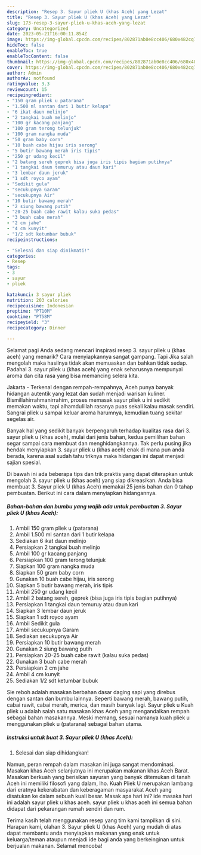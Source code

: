```yaml
---
description: "Resep 3. Sayur pliek U (khas Aceh) yang Lezat"
title: "Resep 3. Sayur pliek U (khas Aceh) yang Lezat"
slug: 173-resep-3-sayur-pliek-u-khas-aceh-yang-lezat
category: Uncategorized
date: 2023-05-21T16:00:11.854Z
image: https://img-global.cpcdn.com/recipes/802871ab0e8cc406/680x482cq70/3-sayur-pliek-u-khas-aceh-foto-resep-utama.jpg
hideToc: false
enableToc: true
enableTocContent: false
thumbnail: https://img-global.cpcdn.com/recipes/802871ab0e8cc406/680x482cq70/3-sayur-pliek-u-khas-aceh-foto-resep-utama.jpg
cover: https://img-global.cpcdn.com/recipes/802871ab0e8cc406/680x482cq70/3-sayur-pliek-u-khas-aceh-foto-resep-utama.jpg
author: Admin
authorAv: notfound
ratingvalue: 3.3
reviewcount: 15
recipeingredient:
- "150 gram pliek u patarana"
- "1.500 ml santan dari 1 butir kelapa"
- "6 ikat daun melinjo"
- "2 tangkai buah melinjo"
- "100 gr kacang panjang"
- "100 gram terong telunjuk"
- "100 gram nangka muda"
- "50 gram baby corn"
- "10 buah cabe hijau iris serong"
- "5 butir bawang merah iris tipis"
- "250 gr udang kecil"
- "2 batang sereh geprek bisa juga iris tipis bagian putihnya"
- "1 tangkai daun temuruy atau daun kari"
- "3 lembar daun jeruk"
- "1 sdt royco ayam"
- "Sedikit gula"
- "secukupnya Garam"
- "secukupnya Air"
- "10 butir bawang merah"
- "2 siung bawang putih"
- "20-25 buah cabe rawit kalau suka pedas"
- "3 buah cabe merah"
- "2 cm jahe"
- "4 cm kunyit"
- "1/2 sdt ketumbar bubuk"
recipeinstructions:

- "Selesai dan siap dinikmati!"
categories:
- Resep
tags:
- 3
- sayur
- pliek

katakunci: 3 sayur pliek 
nutrition: 203 calories
recipecuisine: Indonesian
preptime: "PT10M"
cooktime: "PT58M"
recipeyield: "3"
recipecategory: Dinner

---
```



Selamat pagi Anda sedang mencari inspirasi resep 3. sayur pliek u (khas aceh) yang menarik? Cara menyiapkannya sangat gampang. Tapi Jika salah mengolah maka hasilnya tidak akan memuaskan dan bahkan tidak sedap. Padahal 3. sayur pliek u (khas aceh) yang enak seharusnya mempunyai aroma dan cita rasa yang bisa memancing selera kita.


Jakarta - Terkenal dengan rempah-rempahnya, Aceh punya banyak hidangan autentik yang lezat dan sudah menjadi warisan kuliner. Bismillahirrahmanirrahim, proses memasak sayur pliek u ini sedikit memakan waktu, tapi alhamdulillah rasanya puas sekali kalau masak sendiri. Sangrai pliek u sampai keluar aroma harumnya, kemudian tuang sekitar segelas air.

Banyak hal yang sedikit banyak berpengaruh terhadap kualitas rasa dari 3. sayur pliek u (khas aceh), mulai dari jenis bahan, kedua pemilihan bahan segar sampai cara membuat dan menghidangkannya. Tak perlu pusing jika hendak menyiapkan 3. sayur pliek u (khas aceh) enak di mana pun anda berada, karena asal sudah tahu triknya maka hidangan ini dapat menjadi sajian spesial.


Di bawah ini ada beberapa tips dan trik praktis yang dapat diterapkan untuk mengolah 3. sayur pliek u (khas aceh) yang siap dikreasikan. Anda bisa membuat 3. Sayur pliek U (khas Aceh) memakai 25 jenis bahan dan 0 tahap pembuatan. Berikut ini cara dalam menyiapkan hidangannya.

<!--inarticleads1-->

##### Bahan-bahan dan bumbu yang wajib ada untuk pembuatan 3. Sayur pliek U (khas Aceh):

1. Ambil 150 gram pliek u (patarana)
1. Ambil 1.500 ml santan dari 1 butir kelapa
1. Sediakan 6 ikat daun melinjo
1. Persiapkan 2 tangkai buah melinjo
1. Ambil 100 gr kacang panjang
1. Persiapkan 100 gram terong telunjuk
1. Siapkan 100 gram nangka muda
1. Siapkan 50 gram baby corn
1. Gunakan 10 buah cabe hijau, iris serong
1. Siapkan 5 butir bawang merah, iris tipis
1. Ambil 250 gr udang kecil
1. Ambil 2 batang sereh, geprek (bisa juga iris tipis bagian putihnya)
1. Persiapkan 1 tangkai daun temuruy atau daun kari
1. Siapkan 3 lembar daun jeruk
1. Siapkan 1 sdt royco ayam
1. Ambil Sedikit gula
1. Ambil secukupnya Garam
1. Sediakan secukupnya Air
1. Persiapkan 10 butir bawang merah
1. Gunakan 2 siung bawang putih
1. Persiapkan 20-25 buah cabe rawit (kalau suka pedas)
1. Gunakan 3 buah cabe merah
1. Persiapkan 2 cm jahe
1. Ambil 4 cm kunyit
1. Sediakan 1/2 sdt ketumbar bubuk


Sie reboh adalah masakan berbahan dasar daging sapi yang direbus dengan santan dan bumbu lainnya. Seperti bawang merah, bawang putih, cabai rawit, cabai merah, merica, dan masih banyak lagi. Sayur pliek u Kuah pliek u adalah salah satu masakan khas Aceh yang mengandalkan rempah sebagai bahan masakannya. Meski memang, sesuai namanya kuah pliek u menggunakan pliek u (patarana) sebagai bahan utama. 

<!--inarticleads2-->

##### Instruksi untuk buat 3. Sayur pliek U (khas Aceh):


1. Selesai dan siap dihidangkan!

Namun, peran rempah dalam masakan ini juga sangat mendominasi. Masakan khas Aceh selanjutnya ini merupakan makanan khas Aceh Barat. Masakan berkuah yang berisikan sayuran yang banyak ditemukan di tanah Aceh ini memiliki filosofi yang dalam, lho. Kuah Pliek U merupakan lambang dari eratnya kekerabatan dan keberagaman masyarakat Aceh yang disatukan ke dalam sebuah kuali besar. Masak apa hari ini? ide masaka hari ini adalah sayur pliek u khas aceh. sayur pliek u khas aceh ini semua bahan didapat dari pekarangan rumah sendiri dan rum. 

Terima kasih telah menggunakan resep yang tim kami tampilkan di sini. Harapan kami, olahan 3. Sayur pliek U (khas Aceh) yang mudah di atas dapat membantu anda menyiapkan makanan yang enak untuk keluarga/teman ataupun menjadi ide bagi anda yang berkeinginan untuk berjualan makanan. Selamat mencoba!
